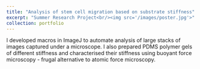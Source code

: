 ```yaml
---
title: "Analysis of stem cell migration based on substrate stiffness"
excerpt: "Summer Research Project<br/><img src='/images/poster.jpg'>"
collection: portfolio
---
```


I developed macros in ImageJ to automate analysis of large stacks of images captured under a microscope. I also prepared PDMS polymer gels of different stiffness and characterised their stiffness using buoyant force microscopy - frugal alternative to atomic force microscopy. 
